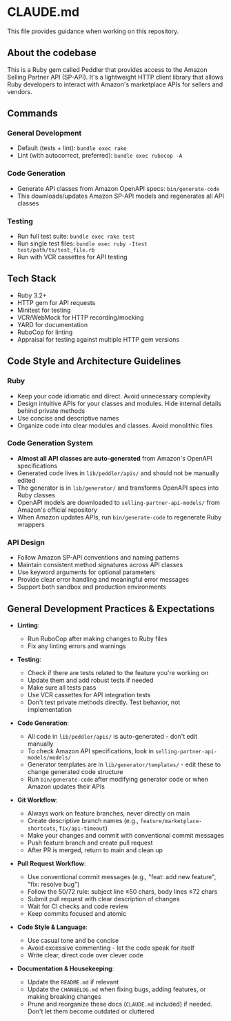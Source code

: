 # CLAUDE.md

This file provides guidance when working on this repository.

## About the codebase

This is a Ruby gem called Peddler that provides access to the Amazon Selling Partner API (SP-API). It's a lightweight HTTP client library that allows Ruby developers to interact with Amazon's marketplace APIs for sellers and vendors.

## Commands

### General Development

- Default (tests + lint): `bundle exec rake`
- Lint (with autocorrect, preferred): `bundle exec rubocop -A`

### Code Generation

- Generate API classes from Amazon OpenAPI specs: `bin/generate-code`
- This downloads/updates Amazon SP-API models and regenerates all API classes

### Testing

- Run full test suite: `bundle exec rake test`
- Run single test files: `bundle exec ruby -Itest test/path/to/test_file.rb`
- Run with VCR cassettes for API testing

## Tech Stack

- Ruby 3.2+
- HTTP gem for API requests
- Minitest for testing
- VCR/WebMock for HTTP recording/mocking
- YARD for documentation
- RuboCop for linting
- Appraisal for testing against multiple HTTP gem versions

## Code Style and Architecture Guidelines

### Ruby

- Keep your code idiomatic and direct. Avoid unnecessary complexity
- Design intuitive APIs for your classes and modules. Hide internal details behind private methods
- Use concise and descriptive names
- Organize code into clear modules and classes. Avoid monolithic files

### Code Generation System

- **Almost all API classes are auto-generated** from Amazon's OpenAPI specifications
- Generated code lives in `lib/peddler/apis/` and should not be manually edited
- The generator is in `lib/generator/` and transforms OpenAPI specs into Ruby classes
- OpenAPI models are downloaded to `selling-partner-api-models/` from Amazon's official repository
- When Amazon updates APIs, run `bin/generate-code` to regenerate Ruby wrappers

### API Design

- Follow Amazon SP-API conventions and naming patterns
- Maintain consistent method signatures across API classes
- Use keyword arguments for optional parameters
- Provide clear error handling and meaningful error messages
- Support both sandbox and production environments

## General Development Practices & Expectations

- **Linting**:

  - Run RuboCop after making changes to Ruby files
  - Fix any linting errors and warnings

- **Testing**:

  - Check if there are tests related to the feature you're working on
  - Update them and add robust tests if needed
  - Make sure all tests pass
  - Use VCR cassettes for API integration tests
  - Don't test private methods directly. Test behavior, not implementation

- **Code Generation**:

  - All code in `lib/peddler/apis/` is auto-generated - don't edit manually
  - To check Amazon API specifications, look in `selling-partner-api-models/models/`
  - Generator templates are in `lib/generator/templates/` - edit these to change generated code structure
  - Run `bin/generate-code` after modifying generator code or when Amazon updates their APIs

- **Git Workflow**:

  - Always work on feature branches, never directly on main
  - Create descriptive branch names (e.g., `feature/marketplace-shortcuts`, `fix/api-timeout`)
  - Make your changes and commit with conventional commit messages
  - Push feature branch and create pull request
  - After PR is merged, return to main and clean up

- **Pull Request Workflow**:

  - Use conventional commit messages (e.g., "feat: add new feature", "fix: resolve bug")
  - Follow the 50/72 rule: subject line ≤50 chars, body lines ≤72 chars
  - Submit pull request with clear description of changes
  - Wait for CI checks and code review
  - Keep commits focused and atomic

- **Code Style & Language**:

  - Use casual tone and be concise
  - Avoid excessive commenting - let the code speak for itself
  - Write clear, direct code over clever code

- **Documentation & Housekeeping**:

  - Update the `README.md` if relevant
  - Update the `CHANGELOG.md` when fixing bugs, adding features, or making breaking changes
  - Prune and reorganize these docs (`CLAUDE.md` included) if needed. Don't let them become outdated or cluttered
